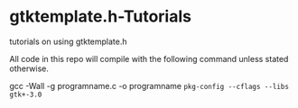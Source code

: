 # gtktemplate.h-Tutorials
tutorials on using gtktemplate.h

All code in this repo will compile with the following command unless stated otherwise.

gcc -Wall -g programname.c -o programname `pkg-config --cflags --libs gtk+-3.0`
